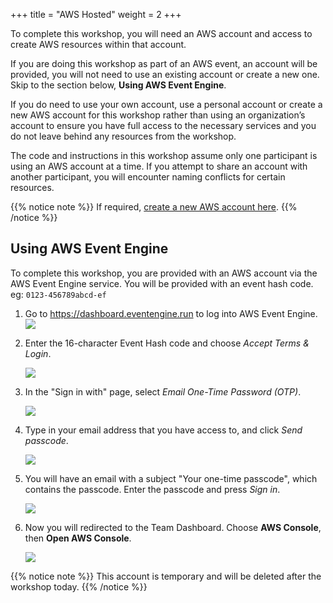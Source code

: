 +++
title = "AWS Hosted"
weight = 2
+++

To complete this workshop, you will need an AWS account and access to create AWS resources within that account.

If you are doing this workshop as part of an AWS event, an account will be provided, you will not need to use an existing account or create a new one. Skip to the section below, **Using AWS Event Engine**.

If you do need to use your own account, use a personal account or create a new AWS account for this workshop rather than using an organization’s account to ensure you have full access to the necessary services and you do not leave behind any resources from the workshop.

The code and instructions in this workshop assume only one participant is using an AWS account at a time. If you attempt to share an account with another participant, you will encounter naming conflicts for certain resources.

{{% notice note %}}
If required, [create a new AWS account here](https://portal.aws.amazon.com/gp/aws/developer/registration/index.html).
{{% /notice %}}

## Using AWS Event Engine

To complete this workshop, you are provided with an AWS account via the AWS Event Engine service. You will be provided with an event hash code.
eg: `0123-456789abcd-ef`

1. Go to https://dashboard.eventengine.run to log into AWS Event Engine.
    ![](/images/setup/event-engine-step-1.png)

1. Enter the 16-character Event Hash code and choose *Accept Terms & Login*.

    ![](/images/setup/event-engine-step-2.png)

1. In the "Sign in with" page, select *Email One-Time Password (OTP)*.

    ![](/images/setup/event-engine-step-3.png)

1. Type in your email address that you have access to, and click *Send passcode*.

    ![](/images/setup/event-engine-step-4.png)

1. You will have an email with a subject "Your one-time passcode", which contains the passcode. Enter the passcode and press *Sign in*.

    ![](/images/setup/event-engine-step-5.png)

1. Now you will redirected to the Team Dashboard. Choose **AWS Console**, then **Open AWS Console**.

    ![](/images/setup/event-engine-step-6.png)

{{% notice note %}}
This account is temporary and will be deleted after the workshop today.
{{% /notice %}}